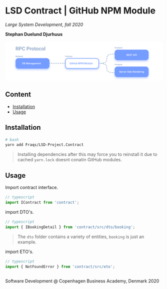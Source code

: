   
  
  
  
  
#  LSD Contract | GitHub NPM Module
  
  
_Large System Development, fall 2020_
  
**Stephan Duelund Djurhuus**
  
![cover image](/assets/cover.png?0.3787359857830821 )  
  
##  Content
  
  
- [Installation](/#installation )
- [Usage](/#usage )
  
##  Installation
  
  
```bash
# bash
yarn add Fraqs/LSD-Project.Contract
```
  
> Installing dependencies after this may force you to reinstall it due to cached `yarn.lock` doesnt conatin GitHub modules.
  
##  Usage
  
  
Import contract interface.
  
```js
// typescript
import IContract from 'contract';
```
  
import DTO's.
  
```js
// typescript
import { IBookingDetail } from 'contract/src/dto/booking';
```
  
> The `dto` folder contains a variety of entities, `booking` is just an example.
  
import ETO's.
  
```js
// typescript
import { NotFoundError } from 'contract/src/eto';
```
  
## 
  
  
Software Development @ Copenhagen Business Academy, Denmark 2020
  